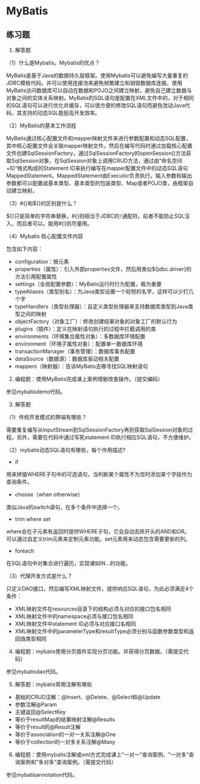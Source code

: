 # MyBatis

## 练习题

1. 解答题

（1）什么是Mybatis，Mybatis的优点？

MyBatis是基于Java的数据持久层框架。使用Mybatis可以避免编写大量重复的JDBC模板代码，并可以使用连接池来避免频繁建立和销毁数据库连接。使用MyBatis访问数据库可以自动在数据和POJO之间建立映射，避免自己建立数据与对象之间的实体关系映射。MyBatis的SQL语句是配置在XML文件中的，对于相同的SQL语句可以进行优化并缓存，可以很方便的修改SQL语句而避免改动Java代码，其支持的动态SQL能挺高开发效率。

（2）MyBatis的基本工作流程

MyBatis通过核心配置文件和mapper映射文件来进行参数配置和动态SQL配置，其中核心配置文件会关联mapper映射文件。然后在编写代码时通过加载核心配置文件创建SqlSessionFactory，通过SqlSessionFactory的openSession()方法获取SqlSession对象，在SqlSession对象上调用CRUD方法，通过由“命名空间+ID”格式构成的Statement ID来执行编写在mapper配置文件中的动态SQL语句MappedStatement。MappedStatement由Executor负责执行。输入参数和输出参数都可以配置成基本类型、基本类型的包装类型、Map或者POJO类，由框架自动建立映射。

（3）#{}和${}的区别是什么？

${}只是简单的字符串替换，#{}则相当于JDBC的`?`通配符。前者不能防止SQL注入，而后者可以。能用#{}则尽量用。

（4）Mybatis 核心配置文件内容

包含如下内容：

* configuration：根元素
* properties（属性）：引入外部properties文件，然后用类似${jdbc.driver}的方法引用配置属性
* settings（全局配置参数）：MyBatis运行时行为配置，极为重要
* typeAliases（类型别名）：为Java类型设置一个较短的名字，这样可以少打几个字
* typeHandlers（类型处理器）：自定义类型处理器来支持数据库类型到Java类型之间的映射
* objectFactory（对象⼯⼚）：修改创建结果对象的对象工厂的默认行为
* plugins（插件）：定义在映射语句执行的过程中拦截调用的类
* environments（环境集合属性对象）：多数据库环境配置
* environment（环境⼦属性对象）：配置单一数据库环境
* transactionManager（事务管理）：数据库事务配置
* dataSource（数据源）：数据库驱动相关配置
* mappers（映射器）：告诉MyBatis去哪寻找SQL映射语句

2. 编程题：使用MyBatis完成课上案例增删改查操作。（提交编码）

参见mybatisdemo代码。

3. 解答题

（1）传统开发模式的弊端有哪些？

需要重复编写从InputStream到SqlSessionFactory再到获取SqlSession对象的过程。另外，需要在代码中通过写死statement ID执行相应SQL语句，不方便维护。

（2）mybatis动态SQL语句有哪些，每个作用描述?

* if

用来拼接WHERE子句中的可选语句，当判断某个属性不为空时添加某个字段作为查询条件。

* choose（when otherwise）

类似Java的switch语句，在多个条件中选择一个。

* trim where set

where会在子元素有返回时提供WHERE子句，它会自动去除开头的AND和OR。可以通过自定义trim元素来定制元素功能。set元素用来动态包含需要更新的列。

* foreach

在SQL语句中对集合进行遍历，实现诸如IN...的功能。

（3）代理开发方式是什么？

只定义DAO接口，然后编写XML映射文件，提供响应SQL语句，为此必须满足4个条件：

* XML映射文件在resources目录下的结构必须与对应的接口包名相同
* XML映射文件中的namespace必须与接口包名相同
* XML映射文件中statement ID必须与对应接口名相同
* XML映射文件中的parameterType和resultType必须分别与函数参数类型和返回值类型相同

4. 编程题：mybatis使用分页插件实现分页功能。并获得分页数据。（需提交代码）

参见mybatisdao代码。

5. 解答题：mybatis常用注解有哪些

* 基础的CRUD注解：@Insert、@Delete、@Select和@Update
* 参数注解@Param
* 主键返回@SelectKey
* 等价于resultMap的结果映射注解@Results
* 等价于result的@Result注解
* 等价于association的一对一关系注解@One
* 等价于collection的一对多关系注解@Many

6. 编程题：使用mybatis注解或xml方式完成课上"一对一"查询案例、"一对多"查询案例和"多对多"查询案例。（需提交代码）

参见mybatisannotation代码。